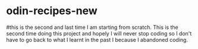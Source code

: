 # odin-recipes-new
#this is the second and last time I am starting from scratch. This is the second time doing this project and hopely I will never stop coding so I don't have to go back to what I learnt in the past I because I abandoned coding.